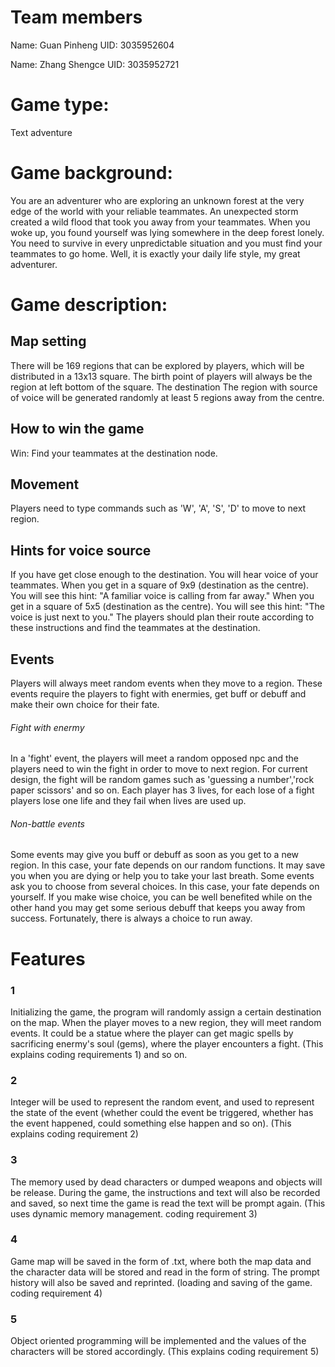 # Team members
Name: Guan Pinheng 
UID: 3035952604

Name: Zhang Shengce
UID: 3035952721
# Game type: 
Text adventure

# Game background: 
  You are an adventurer who are exploring an unknown forest at the very edge of the world with your reliable teammates. 
  An unexpected storm created a wild flood that took you away from your teammates.
  When you woke up, you found yourself was lying somewhere in the deep forest lonely.
  You need to survive in every unpredictable situation and you must find your teammates to go home.
  Well, it is exactly your daily life style, my great adventurer.
  
# Game description:
  
## Map setting
  There will be 169 regions that can be explored by players, which will be distributed in a 13x13 square.
  The birth point of players will always be the region at left bottom of the square. 
  The destination The region with source of voice will be generated randomly at least 5 regions away from the centre.
   
## How to win the game
  Win: Find your teammates at the destination node.

## Movement
  Players need to type commands such as 'W', 'A', 'S', 'D' to move to next region.
  
## Hints for voice source 
  If you have get close enough to the destination. You will hear voice of your teammates.
  When you get in a square of 9x9 (destination as the centre). You will see this hint:
  "A familiar voice is calling from far away."
  When you get in a square of 5x5 (destination as the centre). You will see this hint:
  "The voice is just next to you."
  The players should plan their route according to these instructions and find the teammates at the destination.
  
## Events
  Players will always meet random events when they move to a region.
  These events require the players to fight with enermies, get buff or debuff and make their own choice for their fate.
  
###### Fight with enermy
  In a 'fight' event, the players will meet a random opposed npc and the players need to win the fight in order to move to next region.
  For current design, the fight will be random games such as 'guessing a number','rock paper scissors' and so on.
  Each player has 3 lives, for each lose of a fight players lose one life and they fail when lives are used up.
  
###### Non-battle events
  Some events may give you buff or debuff as soon as you get to a new region.
  In this case, your fate depends on our random functions. It may save you when you are dying or help you to take your last breath.
  Some events ask you to choose from several choices. 
  In this case, your fate depends on yourself. If you make wise choice, you can be well benefited while on the other hand you may get some serious debuff that keeps you away from success. Fortunately, there is always a choice to run away.
  
# Features

### 1
Initializing the game, the program will randomly assign a certain destination on the map. When the player moves to a new region, they will meet random events. It could be a statue where the player can get magic spells by sacrificing enermy's soul (gems), where the player encounters a fight. (This explains coding requirements 1) and so on.

### 2
Integer will be used to represent the random event, and used to represent the state of the event (whether could the event be triggered, whether has the event happened, could something else happen and so on). (This explains coding requirement 2)

### 3
The memory used by dead characters or dumped weapons and objects will be release. During the game, the instructions and text will also be recorded and saved, so next time the game is read the text will be prompt again. (This uses dynamic memory management. coding requirement 3)

### 4
Game map will be saved in the form of .txt, where both the map data and the character data will be stored and read in the form of string. The prompt history will also be saved and reprinted. (loading and saving of the game. coding requirement 4)

### 5
Object oriented programming will be implemented and the values of the characters will be stored accordingly. (This explains coding requirement 5)

